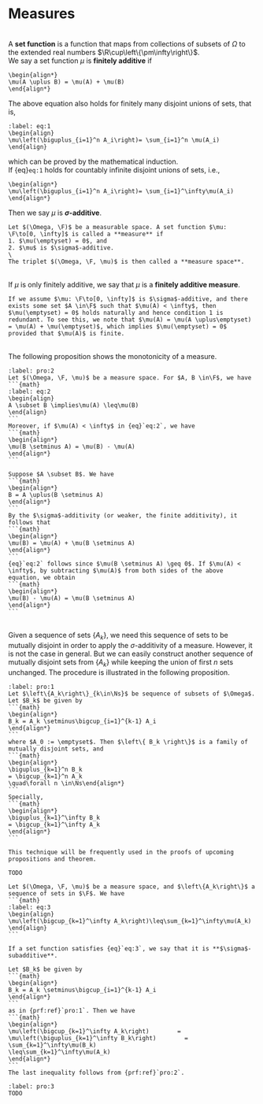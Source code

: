 # Measures
\
A **set function** is a function that maps from collections of subsets of $\Omega$ to the extended real numbers $\R\cup\left\{\pm\infty\right\}$.
\
We say a set function $\mu$ is **finitely additive** if 
```{math}
\begin{align*}
\mu(A \uplus B) = \mu(A) + \mu(B)
\end{align*}
```
The above equation also holds for finitely many disjoint unions of sets, that is, 
```{math}
:label: eq:1
\begin{align}
\mu\left(\biguplus_{i=1}^n A_i\right)= \sum_{i=1}^n \mu(A_i)
\end{align}
```
which can be proved by the mathematical induction.
\
If {eq}`eq:1` holds for countably infinite disjoint unions of sets, i.e., 
```{math}
\begin{align*}
\mu\left(\biguplus_{i=1}^n A_i\right)= \sum_{i=1}^\infty\mu(A_i)
\end{align*}
```
Then we say $\mu$ is **$\sigma$-additive**. 
````{prf:definition}
Let $(\Omega, \F)$ be a measurable space. A set function $\mu: \F\to[0, \infty]$ is called a **measure** if
1. $\mu(\emptyset) = 0$, and 
2. $\mu$ is $\sigma$-additive.
\
The triplet $(\Omega, \F, \mu)$ is then called a **measure space**.
````
\
If $\mu$ is only finitely additive, we say that $\mu$ is a **finitely additive measure**. 
````{prf:remark}
If we assume $\mu: \F\to[0, \infty]$ is $\sigma$-additive, and there exists some set $A \in\F$ such that $\mu(A) < \infty$, then $\mu(\emptyset) = 0$ holds naturally and hence condition 1 is redundant. To see this, we note that $\mu(A) = \mu(A \uplus\emptyset) = \mu(A) + \mu(\emptyset)$, which implies $\mu(\emptyset) = 0$ provided that $\mu(A)$ is finite.
````
\
The following proposition shows the monotonicity of a measure.
````{prf:proposition}
:label: pro:2
Let $(\Omega, \F, \mu)$ be a measure space. For $A, B \in\F$, we have
```{math}
:label: eq:2
\begin{align}
A \subset B \implies\mu(A) \leq\mu(B)
\end{align}
```
Moreover, if $\mu(A) < \infty$ in {eq}`eq:2`, we have 
```{math}
\begin{align*}
\mu(B \setminus A) = \mu(B) - \mu(A)
\end{align*}
```
````
````{prf:proof}
Suppose $A \subset B$. We have 
```{math}
\begin{align*}
B = A \uplus(B \setminus A)
\end{align*}
```
By the $\sigma$-additivity (or weaker, the finite additivity), it follows that 
```{math}
\begin{align*}
\mu(B) = \mu(A) + \mu(B \setminus A)
\end{align*}
```
{eq}`eq:2` follows since $\mu(B \setminus A) \geq 0$. If $\mu(A) < \infty$, by subtracting $\mu(A)$ from both sides of the above equation, we obtain
```{math}
\begin{align*}
\mu(B) - \mu(A) = \mu(B \setminus A)
\end{align*}
```
````
\
Given a sequence of sets $\left\{A_k\right\}$, we need this sequence of sets to be mutually disjoint in order to apply the $\sigma$-additivity of a measure. However, it is not the case in general. But we can easily construct another sequence of mutually disjoint sets from $\left\{A_k\right\}$ while keeping the union of first $n$ sets unchanged. The procedure is illustrated in the following proposition.
````{prf:proposition}
:label: pro:1
Let $\left\{A_k\right\}_{k\in\Ns}$ be sequence of subsets of $\Omega$. Let $B_k$ be given by 
```{math}
\begin{align*}
B_k = A_k \setminus\bigcup_{i=1}^{k-1} A_i
\end{align*}
```
where $A_0 := \emptyset$. Then $\left\{ B_k \right\}$ is a family of mutually disjoint sets, and 
```{math}
\begin{align*}
\biguplus_{k=1}^n B_k 
= \bigcup_{k=1}^n A_k
\quad\forall n \in\Ns\end{align*}
```
Specially, 
```{math}
\begin{align*}
\biguplus_{k=1}^\infty B_k 
= \bigcup_{k=1}^\infty A_k
\end{align*}
```
````
````{prf:remark}
This technique will be frequently used in the proofs of upcoming propositions and theorem.
````
````{prf:proof}
TODO
````
````{prf:proposition}
Let $(\Omega, \F, \mu)$ be a measure space, and $\left\{A_k\right\}$ a sequence of sets in $\F$. We have 
```{math}
:label: eq:3
\begin{align}
\mu\left(\bigcup_{k=1}^\infty A_k\right)\leq\sum_{k=1}^\infty\mu(A_k)
\end{align}
```
````
````{prf:remark}
If a set function satisfies {eq}`eq:3`, we say that it is **$\sigma$-subadditive**.
````
````{prf:proof}
Let $B_k$ be given by 
```{math}
\begin{align*}
B_k = A_k \setminus\bigcup_{i=1}^{k-1} A_i
\end{align*}
```
as in {prf:ref}`pro:1`. Then we have 
```{math}
\begin{align*}
\mu\left(\bigcup_{k=1}^\infty A_k\right)        = \mu\left(\biguplus_{k=1}^\infty B_k\right)        = \sum_{k=1}^\infty\mu(B_k)
\leq\sum_{k=1}^\infty\mu(A_k)
\end{align*}
```
The last inequality follows from {prf:ref}`pro:2`.
````
````{prf:proposition}
:label: pro:3
TODO
````
